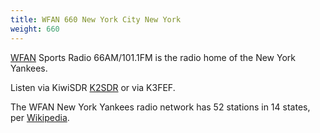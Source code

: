 ```yaml
---
title: WFAN 660 New York City New York
weight: 660
---
```

[WFAN] Sports Radio 66AM/101.1FM is the radio home of the
New York Yankees.

<!--more-->

Listen via KiwiSDR [K2SDR](http://k2sdr.homelinux.com:8073/?f=660.00amz10)
or via K3FEF.

[WFAN]:http://newyork.cbslocal.com/wfanyankeesradionetwork/

The WFAN New York Yankees radio network has 52 stations in 14
states, per [Wikipedia].

[Wikipedia]:https://en.wikipedia.org/wiki/New_York_Yankees_Radio_Network
